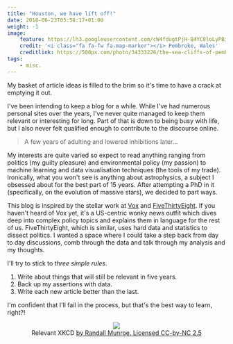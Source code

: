 ```yaml
---
title: "Houston, we have lift off!"
date: 2018-06-23T05:58:17+01:00
weight: -1
image:
    feature: https://lh3.googleusercontent.com/cW4fdugtPjH-B4YC8loLyPBiMjzObZgSKLmA8nt7Q0xlcfuoIn9nQfAFlDlb2gmtR26o7Hhw7xghXvCsggAmsjZ6G520vwNz_U9Qdh5mucwjEkP7Vig0ZQSG4F2v3OzERbPUvcZk-PHyAJUsKoYqsjTM2Fwy40hJtqTxRd0RkvkS7bmmZOSEMAsd3BBwmoxS3pOQ0y4Nm80BjJvo2p8qCfswGl4RUa1xmynDmdO1kZOlO0gahXuLthyq2_AH35YAcTfMHc7rrdfNsj4sXEpyZvbKKkBvK94oVjDz0ZwmY5UwBGEGxoTNpMMRXHHlZHBlJuSp0qsZnl6oJ2_iDQpTnETyiA39nd4AtVV4ZlvrMQCItz5ZAfgY3MP6j46aAZYfyammAKhZFln_7c-KKnb5Is2PUZpHkVyCQvODpBNrCe1iYxNDdkz2xJpV-maJrVwaxmI7C2bwrKvZZiUQAR54ZgZenc3GdFcPvHkjTlaUbzvWnnO-Pi5OznIakE47anzWNsyOgl6ghAlCtSqSBRH8SsFBd_4g13RbFCqit3es6aSbCfLHIpnJgcVzh46_yyAeI--iTCwzH8RcNWEYMSA60LV8SbAHomn0p7dHGe6wYVnXVkLnSJxWDd95ZIxg_jh0HDgOQIIrMAFmbDIHTfltkkW9aXqiQKRRYw=w4000
    credit: '<i class="fa fa-fw fa-map-marker"></i> Pembroke, Wales'
    creditlink: https://500px.com/photo/34333226/the-sea-cliffs-of-pembroke-by-durand-d-souza?ctx_page=1&from=user&user_id=641708
tags:
    - misc.
---
```



My basket of article ideas is filled to the brim so it's time to have a crack at emptying it out.

I've been intending to keep a blog for a while. While I've had numerous personal sites over the years, I've never quite managed to keep them relevant or interesting for long. Part of that is down to being busy with life, but I also never felt qualified enough to contribute to the discourse online.

> A few years of adulting and lowered inhibitions later...

My interests are quite varied so expect to read anything ranging from politics (my guilty pleasure) and environmental policy (my passion) to machine learning and data visualisation techniques (the tools of my trade). Ironically, what you won't see is anything about astrophysics, a subject I obsessed about for the best part of 15 years. After attempting a PhD in it (specifically, on the evolution of massive stars), we decided to part ways.

This blog is inspired by the stellar work at [Vox](https://www.vox.com/) and [FiveThirtyEight](http://fivethirtyeight.com/). If you haven't heard of Vox yet, it's a US-centric wonky news outfit which dives deep into complex policy topics and explains them in language for the rest of us. FiveThirtyEight, which is similar, uses hard data and statistics to dissect politics. I wanted a space where I could take a step back from day to day discussions, comb through the data and talk through my analysis and my thoughts.

I'll try to stick to *three simple rules*.

1. Write about things that will still be relevant in five years.
2. Back up my assertions with data.
3. Write each new article better than the last.

I'm confident that I'll fail in the process, but that's the best way to learn, right?!

<figure align="center">
  <img src="https://imgs.xkcd.com/comics/blogging.png"/>
  <figcaption>Relevant XKCD <a href="https://xkcd.com/741/" title="I'm looking to virally monetize your eyeballs by selling them for transplants.">by Randall Munroe. Licensed CC-by-NC 2.5</a> </figcaption>
</figure>
